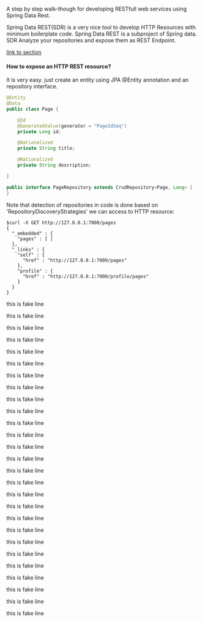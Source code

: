A step by step walk-though for developing RESTfull web services using Spring Data Rest.  

Spring Data REST(SDR) is a very nice tool to develop HTTP Resources with minimum boilerplate code.
Spring Data REST is a subproject of Spring data. SDR Analyze your repositories and expose them as REST Endpoint.


[link to section](https://github.com/amirtvk/SpringDataRest_StepByStep#how-to-expose-an-http-rest-resource)

#### How to expose an HTTP REST resource?

It is very easy. just create an entity using JPA @Entity annotation and an repository interface.


```java
@Entity
@Data
public class Page {

    @Id
    @GeneratedValue(generator = "PageIdSeq")
    private Long id;

    @Nationalized
    private String title;

    @Nationalized
    private String description;

}

```



```java
public interface PageRepository extends CrudRepository<Page, Long> {
}
```
Note that detection of repositories in code is done based on 'RepositoryDiscoveryStrategies'
we can access to HTTP resource:
```
$curl -X GET http://127.0.0.1:7000/pages
{
  "_embedded" : {
    "pages" : [ ]
  },
  "_links" : {
    "self" : {
      "href" : "http://127.0.0.1:7000/pages"
    },
    "profile" : {
      "href" : "http://127.0.0.1:7000/profile/pages"
    }
  }
}
```



this is fake line

this is fake line







this is fake line

this is fake line

this is fake line

this is fake line

this is fake line

this is fake line

this is fake line

this is fake line

this is fake line

this is fake line

this is fake line

this is fake line

this is fake line

this is fake line

this is fake line

this is fake line

this is fake line

this is fake line

this is fake line

this is fake line

this is fake line

this is fake line

this is fake line

this is fake line

this is fake line



